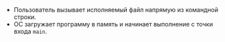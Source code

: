 - Пользователь вызывает исполняемый файл напрямую из командной строки.
- ОС загружает программу в память и начинает выполнение с точки входа `main`.